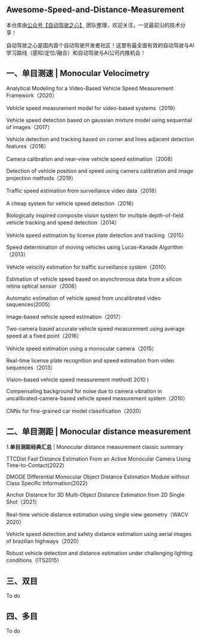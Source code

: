 ## Awesome-Speed-and-Distance-Measurement

本仓库由[公众号【自动驾驶之心】](https://mp.weixin.qq.com/s?__biz=Mzg2NzUxNTU1OA==&mid=2247542481&idx=1&sn=c6d8609491a128233c3c3b91d68d22a6&chksm=ceb80b18f9cf820e789efd75947633aec9d2f1e8b58c29e5051c05a64b21ae63c244d54886a1&token=11182364&lang=zh_CN#rd) 团队整理，欢迎关注，一览最前沿的技术分享！

自动驾驶之心是国内首个自动驾驶开发者社区！这里有最全面有效的自动驾驶与AI学习路线（感知/定位/融合）和自动驾驶与AI公司内推机会！



## 一、单目测速 | Monocular Velocimetry

Analytical Modeling for a Video-Based Vehicle Speed Measurement Framework（2020）

Vehicle speed measurement model for video-based systems（2019）

Vehicle speed detection based on gaussian mixture model using sequential of images（2017）

Vehicle detection and tracking based on corner and lines adjacent detection features（2016）

Camera calibration and near-view vehicle speed estimation（2008）

Detection of vehicle position and speed using camera calibration and image projection methods（2019）

Traffic speed estimation from surveillance video data（2018）

A cheap system for vehicle speed detection（2016）

Biologically inspired composite vision system for multiple depth-of-field vehicle tracking and speed detection（2014）

Vehicle speed estimation by license plate detection and tracking（2015）

Speed determination of moving vehicles using Lucas-Kanade Algorithm（2013）

Vehicle velocity estimation for traffic surveillance system（2010）

 Estimation of vehicle speed based on asynchronous data from a silicon retina optical sensor（2006） 

Automatic estimation of vehicle speed from uncalibrated video sequences(2005)

Image-based vehicle speed estimation（2017） 

 Two-camera based accurate vehicle speed measurement using average speed at a fixed point（2016）

Vehicle speed estimation using a monocular camera（2015）

Real-time license plate recognition and speed estimation from video sequences（2013） 

 Vision-based vehicle speed measurement method( 2010 ) 

 Compensating background for noise due to camera vibration in uncalibrated-camera-based vehicle speed measurement system（2010）

CNNs for fine-grained car model classification（2020）

## **二、单目测距** | Monocular distance measurement

1.**单目测距经典汇总** | Monocular distance measurement classic summary

 TTCDist Fast Distance Estimation From an Active Monocular Camera Using Time-to-Contact(2022)

 DMODE Differential Monocular Object Distance Estimation Module without Class Specific Information(2022) 

Anchor Distance for 3D Multi-Object Distance Estimation from 2D Single Shot（2021）

 Real-time vehicle distance estimation using single view geometry（WACV 2020）

Vehicle speed detection and safety distance estimation using aerial images of brazilian highways（2020） 

 Robust vehicle detection and distance estimation under challenging lighting conditions（ITS2015）

## 三、双目

To do

## 四、多目

To do